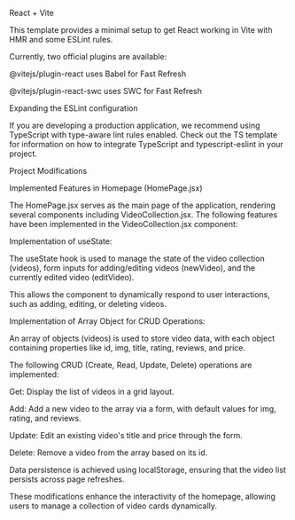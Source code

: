 React + Vite

This template provides a minimal setup to get React working in Vite with HMR and some ESLint rules.

Currently, two official plugins are available:





@vitejs/plugin-react uses Babel for Fast Refresh



@vitejs/plugin-react-swc uses SWC for Fast Refresh

Expanding the ESLint configuration

If you are developing a production application, we recommend using TypeScript with type-aware lint rules enabled. Check out the TS template for information on how to integrate TypeScript and typescript-eslint in your project.

Project Modifications

Implemented Features in Homepage (HomePage.jsx)

The HomePage.jsx serves as the main page of the application, rendering several components including VideoCollection.jsx. The following features have been implemented in the VideoCollection.jsx component:





Implementation of useState:





The useState hook is used to manage the state of the video collection (videos), form inputs for adding/editing videos (newVideo), and the currently edited video (editVideo).



This allows the component to dynamically respond to user interactions, such as adding, editing, or deleting videos.



Implementation of Array Object for CRUD Operations:





An array of objects (videos) is used to store video data, with each object containing properties like id, img, title, rating, reviews, and price.



The following CRUD (Create, Read, Update, Delete) operations are implemented:





Get: Display the list of videos in a grid layout.



Add: Add a new video to the array via a form, with default values for img, rating, and reviews.



Update: Edit an existing video's title and price through the form.



Delete: Remove a video from the array based on its id.



Data persistence is achieved using localStorage, ensuring that the video list persists across page refreshes.

These modifications enhance the interactivity of the homepage, allowing users to manage a collection of video cards dynamically.
